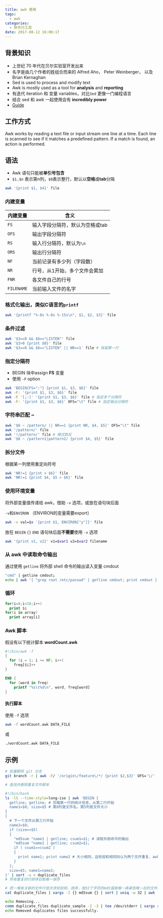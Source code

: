 ```yaml
---
title: awk 使用
tags:
  - awk
categories:
  - 命令行工具
date: 2017-08-12 16:00:17
---
```



## 背景知识

- 上世纪 70 年代在贝尔实验室开发出来
- 名字是由几个作者的姓组合而来的 Alfred Aho， Peter Weinberger， 以及 Brian Kernaghan
- Sed is used to process and modify text
- Awk is mostly used as a tool for **analysis** and **reporting**
- 有迭代 iteration 和 变量 variables，对比`Sed` 更像一门编程语言
- 结合 sed 和 awk 一起使用会有 **incredibly power**
- [Guide](http://www.delorie.com/gnu/docs/gawk/gawk.html#SEC_Top)

## 工作方式

Awk works by reading a text file or input stream one line at a time. Each line is scanned to see if it matches a predefined pattern. If a match is found, an action is performed.

## 语法

- Awk 语句只能被**单引号包含**
- `$1`..`$n` 表示第n列，`$0`表示整行，默认以**空格**或**tab**分隔

```bash
awk '{print $1, $4}' file
```

### 内建变量

|内建变量|含义|
|--|--|
|`FS`|输入字段分隔符，默认为空格或tab|
|`OFS`|输出字段分隔符|
|`RS`|输入行分隔符，默认为`\n`|
|`ORS`|输出行分隔符|
|`NF`|当前记录有多少列（字段数）|
|`NR`|行号，从1开始，多个文件会累加|
|`FNR`|各文件自己的行号|
|`FILENAME`|当前输入文件的名字|

### 格式化输出，类似C语言的`printf`

```bash
awk '{printf "%-8s %-8s %-15s\n", $1, $2, $3}' file
```

### 条件过滤

```bash
awk '$3==0 && $6=="LISTEN"' file
awk '$3>0 {print $0}' file
awk '$3==0 && $6=="LISTEN" || NR==1' file # 保留第一行
```

### 指定分隔符

- BEGIN 块中assign **FS** 变量
- 使用 `-F` option

```bash
awk 'BEGIN{FS=":"} {print $1, $3, $6}' file
awk -F: '{print $1, $3, $6}' file
awk -F '[;:]' '{print $1, $3, $6}' file # 指定多个分隔符
awk -F: '{print $1, $3, $6}' OFS="\t" file # 指定输出分隔符
```

### 字符串匹配 **~**

```bash
awk '$6 ~ /pattern/ || NR==1 {print NR, $4, $5}' OFS="\t" file
awk '/pattern/' file
awk '!/pattern/' file # 模式取反
awk '$6 ~ /pattern1|pattern2/ {print $4, $5}' file
```

### 拆分文件

根据某一列使用重定向符号

```bash
awk 'NR!=1 {print > $6}' file
awk 'NR!=1 {print $4, $5 > $6}' file
```

### 使用环境变量

将外部变量值传递给 awk，借助 `-v` 选项，或放在语句块后面

`-v`和`ENVIRON` （ENVIRON的变量需要export）

```bash
awk -v val=$x '{print $1, ENVIRON["y"]}' file
```

放在 `BEGIN` `{}` `END` 语句块后面**不需要**使用 `-v` 选项

```bash
awk '{print v1, v2}' v1=$var1 v2=$var2 filename
```

### 从 awk 中读取命令输出

通过使用 `getline` 将外部 shell 命令的输出读入变量 cmdout

```bash
"cmd" | getline cmdout;
echo | awk '{ "grep root /etc/passwd" | getline cmdout; print cmdout }'
```

### 循环

```awk
for(i=0;i<10;i++)
  print $i
for(i in array)
  print array[i]
```

### Awk 脚本

假设有以下统计脚本 **wordCount.awk**

```awk
#!/bin/awk -f
{
  for (i = 1; i <= NF; i++)
    freq[$i]++
}

END {
  for (word in freq)
    printf "%s\t%d\n", word, freq[word]
}
```

#### 执行脚本

使用 `-f` 选项

```bash
awk -f wordCount.awk DATA_FILE
```

或

```bash
./wordCount.awk DATA_FILE
```

## 示例

```bash
# 批量删除 git 分支
git branch -r | awk -F/ '/origin\/feature\/*/ {print $2,$3}' OFS='\/' | xargs -I {} git push origin :{}

# 查找并删除重复文件脚本

#!/bin/bash
ls -lS --time-style=long-iso | awk 'BEGIN {
  getline; getline; # 忽略第一行的统计信息，从第二行开始
  name1=$8; size=$5 # 第8列是文件名，第5列是文件大小
}
{
  # 下一个文件从第三行开始
  name2=$8;
  if (size==$5)
  {
    "md5sum "name1 | getline; csum1=$1; # 读取外部命令的输出
    "md5sum "name2 | getline; csum2=$1;
    if ( csum1==csum2 )
    {
      print name1; print name2 # 大小相同，且校验和相同则认为两个文件重复，awk打印两行
    }
  };
  size=$5; name1=name2;
}' | sort -u > duplicate_files
# 所有重复的行排序后取唯一保存

# 把一堆有关联的文件行依次求校验和，排序，按32个字符的md5值取唯一再拿到唯一后的文件名就是不重复的文件。
cat duplicate_files | xargs -I {} md5sum {} | sort | uniq -w 32 | awk '{ print $2 }' | sort -u > duplicate_sample

echo Removing...
comm duplicate_files duplicate_sample -2 -3 | tee /dev/stderr | xargs rm
echo Removed duplicates files successfully.
```
